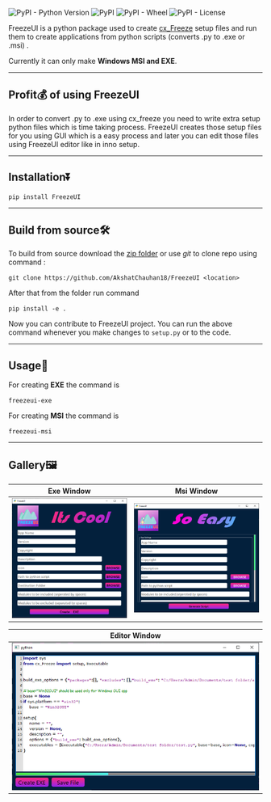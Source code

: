![PyPI - Python Version](https://img.shields.io/pypi/pyversions/FreezeUI) ![PyPI](https://img.shields.io/pypi/v/FreezeUI) ![PyPI - Wheel](https://img.shields.io/pypi/wheel/FreezeUI) ![PyPI - License](https://img.shields.io/pypi/l/FreezeUI?color=green)

FreezeUI is a python package used to create [cx_Freeze](https://pypi.org/project/cx-Freeze/) setup files and run them to create applications from python scripts (converts .py to .exe or .msi) .

Currently it can only make **Windows MSI and EXE**.

___

## Profit💰 of using FreezeUI

In order to convert .py to .exe using cx_freeze you need to write extra setup python files which is time taking process. FreezeUI creates those setup files for you using GUI which is a easy process and later you can edit those files using FreezeUI editor like in inno setup.

___

## Installation⏬

```
pip install FreezeUI
```

---

## Build from source🛠️

To build from source download the [zip folder](https://github.com/AkshatChauhan18/FreezeUI/archive/refs/heads/master.zip) or use *git* to
clone repo using command : 

```
git clone https://github.com/AkshatChauhan18/FreezeUI <location>
```

After that from the folder run command

 ```
pip install -e .
``` 

Now you can contribute to FreezeUI project. You can run the above command whenever you make changes to ```setup.py``` or to the code.

---

## Usage🧾

For creating **EXE** the command is

``` 
freezeui-exe
```

For creating **MSI** the command is

```
freezeui-msi
```

___

## Gallery🖼️

|Exe Window |Msi Window | 
| ----------- | ----------- | 
|![exewin](assets/exe_win.png)|![msiwin](assets/msi_win.png)|

|Editor Window|
| ----------- |
|![editorwin](assets/editor_window.png)|


